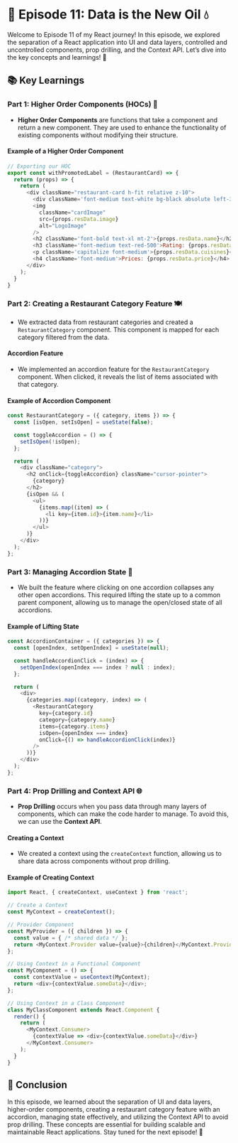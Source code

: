 
# 🌟 Episode 11: Data is the New Oil 💧

Welcome to Episode 11 of my React journey! In this episode, we explored the separation of a React application into UI and data layers, controlled and uncontrolled components, prop drilling, and the Context API. Let’s dive into the key concepts and learnings! 🚀

## 📚 Key Learnings

### Part 1: Higher Order Components (HOCs) 🎩

- **Higher Order Components** are functions that take a component and return a new component. They are used to enhance the functionality of existing components without modifying their structure.

#### Example of a Higher Order Component
```javascript
// Exporting our HOC
export const withPromotedLabel = (RestaurantCard) => {
  return (props) => {
    return (
      <div className="restaurant-card h-fit relative z-10">
        <div className='font-medium text-white bg-black absolute left-3 top-2 px-2 z-50 rounded-md'>Promoted</div>
        <img
          className="cardImage"
          src={props.resData.image}
          alt="LogoImage"
        />
        <h2 className='font-bold text-xl mt-2'>{props.resData.name}</h2>
        <h3 className='font-medium text-red-500'>Rating: {props.resData.rating}</h3>
        <p className='capitalize font-medium'>{props.resData.cuisines}</p>
        <h4 className='font-medium'>Prices: {props.resData.price}</h4>
      </div>
    );
  }
}
```

### Part 2: Creating a Restaurant Category Feature 🍽️

- We extracted data from restaurant categories and created a `RestaurantCategory` component. This component is mapped for each category filtered from the data.

#### Accordion Feature
- We implemented an accordion feature for the `RestaurantCategory` component. When clicked, it reveals the list of items associated with that category.

#### Example of Accordion Component
```javascript
const RestaurantCategory = ({ category, items }) => {
  const [isOpen, setIsOpen] = useState(false);

  const toggleAccordion = () => {
    setIsOpen(!isOpen);
  };

  return (
    <div className="category">
      <h2 onClick={toggleAccordion} className="cursor-pointer">
        {category}
      </h2>
      {isOpen && (
        <ul>
          {items.map((item) => (
            <li key={item.id}>{item.name}</li>
          ))}
        </ul>
      )}
    </div>
  );
};
```

### Part 3: Managing Accordion State 🔄

- We built the feature where clicking on one accordion collapses any other open accordions. This required lifting the state up to a common parent component, allowing us to manage the open/closed state of all accordions.

#### Example of Lifting State
```javascript
const AccordionContainer = ({ categories }) => {
  const [openIndex, setOpenIndex] = useState(null);

  const handleAccordionClick = (index) => {
    setOpenIndex(openIndex === index ? null : index);
  };

  return (
    <div>
      {categories.map((category, index) => (
        <RestaurantCategory
          key={category.id}
          category={category.name}
          items={category.items}
          isOpen={openIndex === index}
          onClick={() => handleAccordionClick(index)}
        />
      ))}
    </div>
  );
};
```

### Part 4: Prop Drilling and Context API 🌐

- **Prop Drilling** occurs when you pass data through many layers of components, which can make the code harder to manage. To avoid this, we can use the **Context API**.

#### Creating a Context
- We created a context using the `createContext` function, allowing us to share data across components without prop drilling.

#### Example of Creating Context
```javascript
import React, { createContext, useContext } from 'react';

// Create a Context
const MyContext = createContext();

// Provider Component
const MyProvider = ({ children }) => {
  const value = { /* shared data */ };
  return <MyContext.Provider value={value}>{children}</MyContext.Provider>;
};

// Using Context in a Functional Component
const MyComponent = () => {
  const contextValue = useContext(MyContext);
  return <div>{contextValue.someData}</div>;
};

// Using Context in a Class Component
class MyClassComponent extends React.Component {
  render() {
    return (
      <MyContext.Consumer>
        {contextValue => <div>{contextValue.someData}</div>}
      </MyContext.Consumer>
    );
  }
}
```

## 🎉 Conclusion

In this episode, we learned about the separation of UI and data layers, higher-order components, creating a restaurant category feature with an accordion, managing state effectively, and utilizing the Context API to avoid prop drilling. These concepts are essential for building scalable and maintainable React applications. Stay tuned for the next episode! 🎈
